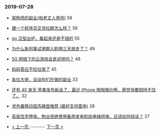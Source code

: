 ### 2019-07-28 
- [架构师的副业(和老丈人养鸡)](https://www.v2ex.com/t/586829) 58
- [建一个程序员交流社群怎么样？](https://www.v2ex.com/t/586781) 56
- [go 泛型出炉，看起来还是不错的](https://www.v2ex.com/t/586795) 55
- [为什么新同事试用期入职两三天就走了？](https://www.v2ex.com/t/586838) 49
- [5G 网络下的云游戏会是这样吗？](https://www.v2ex.com/t/586797) 48
- [妈妈答应不捡垃圾了](https://www.v2ex.com/t/586854) 45
- [各位大佬，谈谈你们在做的副业](https://www.v2ex.com/t/586801) 33
- [还有 40 来天 苹果发布新品了，最近 iPhone 啪啪降价啊，感觉快要把持不住了。](https://www.v2ex.com/t/586819) 32
- [求外置移动固态硬盘推荐 (最好支持雷电)](https://www.v2ex.com/t/586826) 28
- [高层住宅停电，物业拒绝使用备用发电机给电梯供电，应该如何投诉？](https://www.v2ex.com/t/586827) 27 

- [ < 上一页 ](https://github.com/able8/v2ex-hot-record/blob/master/2019-07-27.md) -------- [ 下一页 > ](https://github.com/able8/v2ex-hot-record/blob/master/2019-07-29.md)